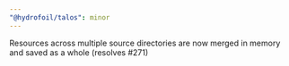 ```yaml
---
"@hydrofoil/talos": minor
---
```


Resources across multiple source directories are now merged in memory and saved as a whole (resolves #271)
